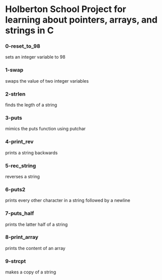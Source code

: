 # Holberton School Project for learning about pointers, arrays, and strings in C

### 0-reset_to_98
sets an integer variable to 98
### 1-swap
swaps the value of two integer variables
### 2-strlen
finds the legth of a string
### 3-puts
mimics the puts function using putchar
### 4-print_rev
prints a string backwards
### 5-rec_string
reverses a string
### 6-puts2
prints every other character in a string followed by a newline
### 7-puts_half
prints the latter half of a string
### 8-print_array
prints the content of an array
### 9-strcpt
makes a copy of a string
